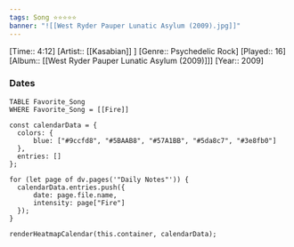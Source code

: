 ```yaml
---
tags: Song ⭐⭐⭐⭐⭐ 
banner: "![[West Ryder Pauper Lunatic Asylum (2009).jpg]]"
---
```

[Time:: 4:12]
[Artist:: [[Kasabian]] ]
[Genre:: Psychedelic Rock]
[Played:: 16]
[Album:: [[West Ryder Pauper Lunatic Asylum (2009)]]]
[Year:: 2009]
### Dates
````dataview
TABLE Favorite_Song
WHERE Favorite_Song = [[Fire]]
````
  ```dataviewjs
const calendarData = { 
	colors: { 
		blue: ["#9ccfd8", "#5BAAB8", "#57A1BB", "#5da8c7", "#3e8fb0"] 
	}, 
	entries: [] 
}; 

for (let page of dv.pages('"Daily Notes"')) { 
	calendarData.entries.push({ 
		date: page.file.name, 
		intensity: page["Fire"]
	}); 
} 

renderHeatmapCalendar(this.container, calendarData);
```
